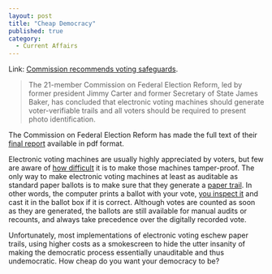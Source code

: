 ```yaml
---
layout: post
title: "Cheap Democracy"
published: true
category:
  - Current Affairs
---
```

<p>Link: <a href="http://www.fcw.com/article90850-09-19-05-Web" title="Commission recommends voting safeguards">Commission recommends voting safeguards</a>.</p><blockquote><p>The 21-member Commission on Federal Election Reform, led by former
president Jimmy Carter and former Secretary of State James Baker, has
concluded that electronic voting machines should generate
voter-verifiable trails and all voters should be required to present
photo identification.</p></blockquote><p>The Commission on Federal Election Reform has made the full text of their <a href="http://www.american.edu/ia/cfer/">final report</a> available in pdf format.</p>

<p>Electronic voting machines are usually highly appreciated by voters, but few are aware of <a href="http://www.wheresthepaper.org/">how difficult</a> it is to make those machines tamper-proof. The only way to make electronic voting machines at least as auditable as standard paper ballots is to make sure that they generate a <a href="http://www.verifiedvoting.org/">paper trail</a>. In other words, the computer prints a ballot with your vote, <a href="http://www.cic.unb.br/docentes/pedro/trabs/election.htm">you inspect it</a> and cast it in the ballot box if it is correct. Although votes are counted as soon as they are generated, the ballots are still available for manual audits or recounts, and always take precedence over the digitally recorded vote.</p>

<p>Unfortunately, most implementations of electronic voting eschew paper trails, using higher costs as a smokescreen to hide the utter insanity of making the democratic process essentially unauditable and thus undemocratic. How cheap do you want your democracy to be?</p>

